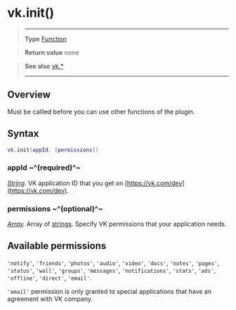 # vk.init()

> --------------------- ------------------------------------------------------------------------------------------
> __Type__              [Function](https://docs.coronalabs.com/api/type/Function.html)

> __Return value__      none

> __See also__          [vk.*](/plugin/vk/)
> --------------------- ------------------------------------------------------------------------------------------

## Overview

Must be callled before you can use other functions of the plugin.

## Syntax
```lua
vk.init(appId, [permissions])
```
### appId ~^(required)^~
_[String](https://docs.coronalabs.com/api/type/String.html)._ VK application ID that you get on [https://vk.com/dev](https://vk.com/dev).

### permissions ~^(optional)^~
_[Array](https://docs.coronalabs.com/api/type/Array.html)._ Array of [strings](https://docs.coronalabs.com/api/type/String.html). Specify VK permissions that your application needs.

## Available permissions

`'notify'`, `'friends'`, `'photos'`, `'audio'`, `'video'`, `'docs'`, `'notes'`, `'pages'`, `'status'`, `'wall'`, `'groups'`, `'messages'`, `'notifications'`, `'stats'`, `'ads'`, `'offline'`, `'direct'`, `'email'`.

`'email'` permission is only granted to special applications that have an agreement with VK company.
